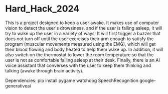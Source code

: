 # Hard_Hack_2024
This is a project designed to keep a user awake. It makes use of computer vision to detect the user's drowsiness, and if the user is falling asleep, it will try to wake up the user in a variety of ways. It will first trigger a buzzer that does not turn off until the user exercises their arm enough to satisfy the program (muscular movements measured using the EMG), which will get their blood flowing and body heated to help them wake up. In addition, it will also switch on the thermostat to lower the room temperature so that the user is not as comfortable falling asleep at their desk. Finally, there is an AI voice assistant that converses with the user to keep them thinking and talking (awake through brain activity). 

Dependencies: 
pip install pygame watchdog SpeechRecognition google-generativeai
